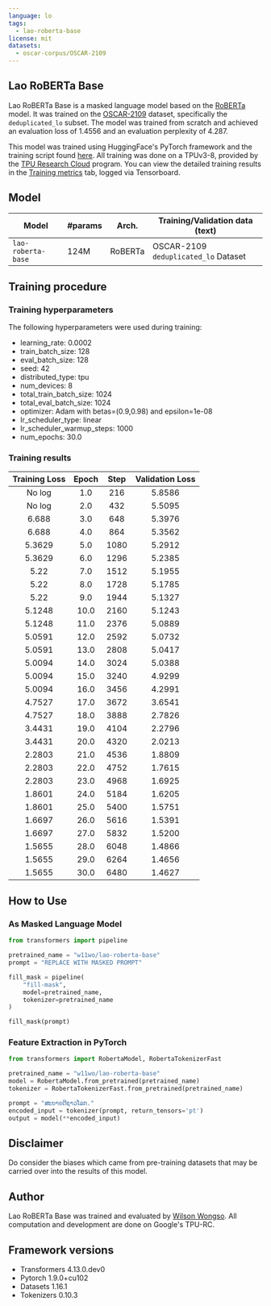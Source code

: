 ```yaml
---
language: lo
tags:
  - lao-roberta-base
license: mit
datasets:
  - oscar-corpus/OSCAR-2109
---
```


## Lao RoBERTa Base

Lao RoBERTa Base is a masked language model based on the [RoBERTa](https://arxiv.org/abs/1907.11692) model. It was trained on the [OSCAR-2109](https://huggingface.co/datasets/oscar-corpus/OSCAR-2109) dataset, specifically the `deduplicated_lo` subset. The model was trained from scratch and achieved an evaluation loss of 1.4556 and an evaluation perplexity of 4.287.

This model was trained using HuggingFace's PyTorch framework and the training script found [here](https://github.com/huggingface/transformers/blob/master/examples/pytorch/language-modeling/run_mlm.py). All training was done on a TPUv3-8, provided by the [TPU Research Cloud](https://sites.research.google/trc/about/) program. You can view the detailed training results in the [Training metrics](https://huggingface.co/w11wo/lao-roberta-base/tensorboard) tab, logged via Tensorboard.

## Model

| Model              | #params | Arch.   | Training/Validation data (text)      |
| ------------------ | ------- | ------- | ------------------------------------ |
| `lao-roberta-base` | 124M    | RoBERTa | OSCAR-2109 `deduplicated_lo` Dataset |

## Training procedure

### Training hyperparameters

The following hyperparameters were used during training:

- learning_rate: 0.0002
- train_batch_size: 128
- eval_batch_size: 128
- seed: 42
- distributed_type: tpu
- num_devices: 8
- total_train_batch_size: 1024
- total_eval_batch_size: 1024
- optimizer: Adam with betas=(0.9,0.98) and epsilon=1e-08
- lr_scheduler_type: linear
- lr_scheduler_warmup_steps: 1000
- num_epochs: 30.0

### Training results

| Training Loss | Epoch | Step | Validation Loss |
| :-----------: | :---: | :--: | :-------------: |
|    No log     |  1.0  | 216  |     5.8586      |
|    No log     |  2.0  | 432  |     5.5095      |
|     6.688     |  3.0  | 648  |     5.3976      |
|     6.688     |  4.0  | 864  |     5.3562      |
|    5.3629     |  5.0  | 1080 |     5.2912      |
|    5.3629     |  6.0  | 1296 |     5.2385      |
|     5.22      |  7.0  | 1512 |     5.1955      |
|     5.22      |  8.0  | 1728 |     5.1785      |
|     5.22      |  9.0  | 1944 |     5.1327      |
|    5.1248     | 10.0  | 2160 |     5.1243      |
|    5.1248     | 11.0  | 2376 |     5.0889      |
|    5.0591     | 12.0  | 2592 |     5.0732      |
|    5.0591     | 13.0  | 2808 |     5.0417      |
|    5.0094     | 14.0  | 3024 |     5.0388      |
|    5.0094     | 15.0  | 3240 |     4.9299      |
|    5.0094     | 16.0  | 3456 |     4.2991      |
|    4.7527     | 17.0  | 3672 |     3.6541      |
|    4.7527     | 18.0  | 3888 |     2.7826      |
|    3.4431     | 19.0  | 4104 |     2.2796      |
|    3.4431     | 20.0  | 4320 |     2.0213      |
|    2.2803     | 21.0  | 4536 |     1.8809      |
|    2.2803     | 22.0  | 4752 |     1.7615      |
|    2.2803     | 23.0  | 4968 |     1.6925      |
|    1.8601     | 24.0  | 5184 |     1.6205      |
|    1.8601     | 25.0  | 5400 |     1.5751      |
|    1.6697     | 26.0  | 5616 |     1.5391      |
|    1.6697     | 27.0  | 5832 |     1.5200      |
|    1.5655     | 28.0  | 6048 |     1.4866      |
|    1.5655     | 29.0  | 6264 |     1.4656      |
|    1.5655     | 30.0  | 6480 |     1.4627      |

## How to Use

### As Masked Language Model

```python
from transformers import pipeline

pretrained_name = "w11wo/lao-roberta-base"
prompt = "REPLACE WITH MASKED PROMPT"

fill_mask = pipeline(
    "fill-mask",
    model=pretrained_name,
    tokenizer=pretrained_name
)

fill_mask(prompt)
```

### Feature Extraction in PyTorch

```python
from transformers import RobertaModel, RobertaTokenizerFast

pretrained_name = "w11wo/lao-roberta-base"
model = RobertaModel.from_pretrained(pretrained_name)
tokenizer = RobertaTokenizerFast.from_pretrained(pretrained_name)

prompt = "ສະ​ບາຍ​ດີ​ຊາວ​ໂລກ."
encoded_input = tokenizer(prompt, return_tensors='pt')
output = model(**encoded_input)
```

## Disclaimer

Do consider the biases which came from pre-training datasets that may be carried over into the results of this model.

## Author

Lao RoBERTa Base was trained and evaluated by [Wilson Wongso](https://w11wo.github.io/). All computation and development are done on Google's TPU-RC.

## Framework versions

- Transformers 4.13.0.dev0
- Pytorch 1.9.0+cu102
- Datasets 1.16.1
- Tokenizers 0.10.3
